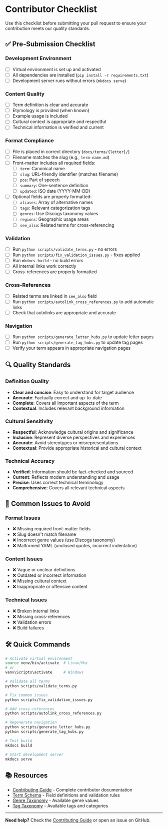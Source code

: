 # Contributor Checklist

Use this checklist before submitting your pull request to ensure your contribution meets our quality standards.

## ✅ Pre-Submission Checklist

### Development Environment
- [ ] Virtual environment is set up and activated
- [ ] All dependencies are installed (`pip install -r requirements.txt`)
- [ ] Development server runs without errors (`mkdocs serve`)

### Content Quality
- [ ] Term definition is clear and accurate
- [ ] Etymology is provided (when known)
- [ ] Example usage is included
- [ ] Cultural context is appropriate and respectful
- [ ] Technical information is verified and current

### Format Compliance
- [ ] File is placed in correct directory (`docs/terms/{letter}/`)
- [ ] Filename matches the slug (e.g., `term-name.md`)
- [ ] Front-matter includes all required fields:
  - [ ] `term`: Canonical name
  - [ ] `slug`: URL-friendly identifier (matches filename)
  - [ ] `pos`: Part of speech
  - [ ] `summary`: One-sentence definition
  - [ ] `updated`: ISO date (YYYY-MM-DD)
- [ ] Optional fields are properly formatted:
  - [ ] `aliases`: Array of alternative names
  - [ ] `tags`: Relevant categorization tags
  - [ ] `genres`: Use Discogs taxonomy values
  - [ ] `regions`: Geographic usage areas
  - [ ] `see_also`: Related terms for cross-referencing

### Validation
- [ ] Run `python scripts/validate_terms.py` - no errors
- [ ] Run `python scripts/fix_validation_issues.py` - fixes applied
- [ ] Run `mkdocs build` - no build errors
- [ ] All internal links work correctly
- [ ] Cross-references are properly formatted

### Cross-References
- [ ] Related terms are linked in `see_also` field
- [ ] Run `python scripts/autolink_cross_references.py` to add automatic links
- [ ] Check that autolinks are appropriate and accurate

### Navigation
- [ ] Run `python scripts/generate_letter_hubs.py` to update letter pages
- [ ] Run `python scripts/generate_tag_hubs.py` to update tag pages
- [ ] Verify your term appears in appropriate navigation pages

## 🔍 Quality Standards

### Definition Quality
- **Clear and concise**: Easy to understand for target audience
- **Accurate**: Factually correct and up-to-date
- **Complete**: Covers all important aspects of the term
- **Contextual**: Includes relevant background information

### Cultural Sensitivity
- **Respectful**: Acknowledge cultural origins and significance
- **Inclusive**: Represent diverse perspectives and experiences
- **Accurate**: Avoid stereotypes or misrepresentations
- **Contextual**: Provide appropriate historical and cultural context

### Technical Accuracy
- **Verified**: Information should be fact-checked and sourced
- **Current**: Reflects modern understanding and usage
- **Precise**: Uses correct technical terminology
- **Comprehensive**: Covers all relevant technical aspects

## 🚨 Common Issues to Avoid

### Format Issues
- ❌ Missing required front-matter fields
- ❌ Slug doesn't match filename
- ❌ Incorrect genre values (use Discogs taxonomy)
- ❌ Malformed YAML (unclosed quotes, incorrect indentation)

### Content Issues
- ❌ Vague or unclear definitions
- ❌ Outdated or incorrect information
- ❌ Missing cultural context
- ❌ Inappropriate or offensive content

### Technical Issues
- ❌ Broken internal links
- ❌ Missing cross-references
- ❌ Validation errors
- ❌ Build failures

## 🛠️ Quick Commands

```bash
# Activate virtual environment
source venv/bin/activate  # Linux/Mac
# or
venv\Scripts\activate     # Windows

# Validate all terms
python scripts/validate_terms.py

# Fix common issues
python scripts/fix_validation_issues.py

# Add cross-references
python scripts/autolink_cross_references.py

# Regenerate navigation
python scripts/generate_letter_hubs.py
python scripts/generate_tag_hubs.py

# Test build
mkdocs build

# Start development server
mkdocs serve
```

## 📚 Resources

- [Contributing Guide](docs/contribute.md) - Complete contributor documentation
- [Term Schema](schema/term.schema.json) - Field definitions and validation rules
- [Genre Taxonomy](schema/DISCOGS_TAXONOMY.md) - Available genre values
- [Tag Taxonomy](docs/data/taxonomy.yml) - Available tags and categories

---

**Need help?** Check the [Contributing Guide](docs/contribute.md) or open an issue on GitHub.
